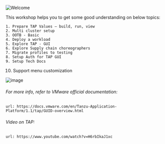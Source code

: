 ![Welcome](exercises/images/welcome.png)

This workshop helps you to get some good understanding on below topics: 

	1. Prepare TAP Values – build, run, view
	2. Multi cluster setup 
	3. OOTB - Basic
	4. Deploy a workload
	5. Explore TAP - GUI
	6. Explore Supply chain choreographers
	7. Migrate profiles to testing
	8. Setup Auth for TAP GUI
	9. Setup Tech Docs
  10. Support menu customization
  
![image](https://user-images.githubusercontent.com/26234608/167971353-e91b862e-12e4-461a-8a1f-f976727a941b.png)


###### For more info, refer to VMware official documentation: 

```dashboard:open-url
url: https://docs.vmware.com/en/Tanzu-Application-Platform/1.1/tap/GUID-overview.html
```

###### Video on TAP: 

```dashboard:open-url
url: https://www.youtube.com/watch?v=H6rbIkaJ1xc
```

